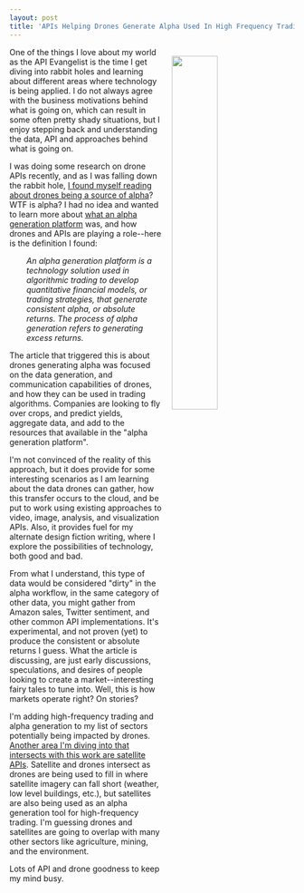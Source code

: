 ```yaml
---
layout: post
title: 'APIs Helping Drones Generate Alpha Used In High Frequency Trading'
---
```

<p><a href="http://gamaya.com/"><img style="padding: 15px;" src="http://kinlane-productions.s3.amazonaws.com/api_evangelist_site/blog/gamaya_agriculture_analytics.png" alt="" width="40%" align="right" /></a></p>
<p>One of the things I love about my world as the API Evangelist is the time I get diving into rabbit holes and learning about different areas where technology is being applied. I do not always agree with the business motivations behind what is going on, which can result in some often pretty shady situations, but I enjoy stepping back and understanding the data, API and approaches behind what is going on.</p>
<p>I was doing some research on drone APIs recently, and as I was falling down the rabbit hole,&nbsp;<a href="https://blog.quandl.com/drone-data-for-investing">I found myself reading about drones being a source of alpha</a>? WTF is alpha? I had no idea and wanted to learn more about <a href="https://en.wikipedia.org/wiki/Alpha_generation_platform">what an alpha generation platform</a> was, and how drones and APIs are playing a role--here is the definition I found:</p>
<p style="padding-left: 30px;"><em>An alpha generation platform is a technology solution used in algorithmic trading to develop quantitative financial models, or trading strategies, that generate consistent alpha, or absolute returns. The process of alpha generation refers to generating excess returns.</em></p>
<p>The article that triggered this is about drones generating alpha was focused on the data generation, and communication capabilities of drones, and how they can be used in trading algorithms. Companies are looking to fly over crops, and predict yields, aggregate data, and add to the resources that available in the "alpha generation platform".</p>
<p>I'm not convinced of the reality of this approach, but it does provide for some interesting scenarios as I am learning about the data drones can gather, how this transfer occurs to the cloud, and be put to work using existing approaches to video, image, analysis, and visualization APIs. Also, it provides fuel for my alternate design fiction writing, where I explore the possibilities&nbsp;of technology, both good and bad.</p>
<p>From what I understand, this type of data would be considered "dirty" in the alpha workflow, in the same category of other data, you might gather from Amazon sales, Twitter sentiment, and other common API implementations. It's experimental, and not proven (yet) to produce the consistent or absolute returns I guess. What the article is discussing, are just early discussions, speculations, and desires of people looking to create a market--interesting fairy tales to tune into. Well, this is how markets operate right? On stories?</p>
<p>I'm adding high-frequency trading&nbsp;and alpha&nbsp;generation to my list of sectors potentially being impacted by drones. <a href="http://apievangelist.com/2016/08/08/access-to-satellite-imagery-via-a-web-api/">Another area I'm diving into that intersects with this work are satellite APIs</a>. Satellite and drones intersect as drones are being used to fill in where satellite imagery can fall short (weather, low level buildings, etc.), but satellites are also being used as an alpha generation tool for high-frequency trading. I'm guessing drones and satellites are going to overlap with many other sectors like agriculture, mining, and the environment.</p>
<p>Lots of API and drone goodness to keep my mind busy.&nbsp;</p>